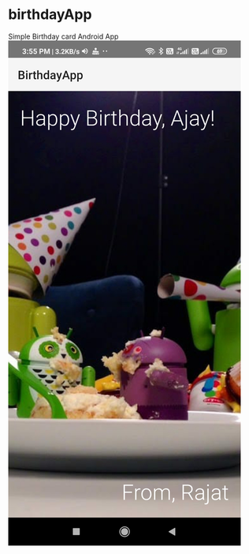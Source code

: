 # birthdayApp
Simple Birthday card Android App 
![ss](https://github.com/rajatenzyme/birthdayApp/blob/master/ss%20birthday.jpg)
